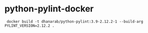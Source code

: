 # python-pylint-docker

```
 docker build -t dhanarab/python-pylint:3.9-2.12.2-1 --build-arg PYLINT_VERSION=2.12.2 .
```
